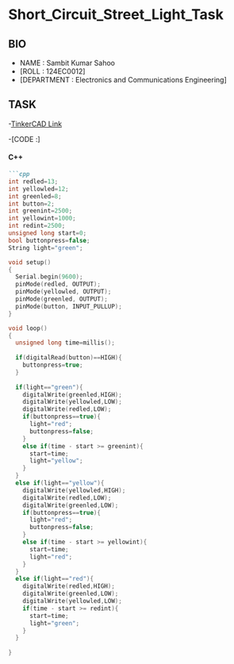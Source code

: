 # Short_Circuit_Street_Light_Task


## BIO
- NAME : Sambit Kumar Sahoo
- [ROLL : 124EC0012]
- [DEPARTMENT : Electronics and Communications Engineering]

## TASK
-[TinkerCAD Link](https://www.tinkercad.com/things/ipNdsOq9TZl-shortcircuittask124ec0012?sharecode=VumglJ95_jBoMZalGJHDlCMsYqRoLo2Bgrbbj9X5aVs)

-[CODE :]
#### **C++**
```md
```cpp
int redled=13;
int yellowled=12;
int greenled=8;
int button=2;
int greenint=2500;
int yellowint=1000;
int redint=2500;
unsigned long start=0;
bool buttonpress=false;
String light="green";

void setup()
{
  Serial.begin(9600);
  pinMode(redled, OUTPUT);
  pinMode(yellowled, OUTPUT);
  pinMode(greenled, OUTPUT);
  pinMode(button, INPUT_PULLUP);
}

void loop()
{
  unsigned long time=millis();
  
  if(digitalRead(button)==HIGH){
    buttonpress=true;
  }
  
  if(light=="green"){
    digitalWrite(greenled,HIGH);
    digitalWrite(yellowled,LOW);
    digitalWrite(redled,LOW);
    if(buttonpress==true){
      light="red";
      buttonpress=false;
    }
    else if(time - start >= greenint){
      start=time;
      light="yellow";
    }
  }
  else if(light=="yellow"){
    digitalWrite(yellowled,HIGH);
    digitalWrite(redled,LOW);
    digitalWrite(greenled,LOW);
    if(buttonpress==true){
      light="red";
      buttonpress=false;
    }
    else if(time - start >= yellowint){
      start=time;
      light="red";
    }
  }
  else if(light=="red"){
    digitalWrite(redled,HIGH);
    digitalWrite(greenled,LOW);
    digitalWrite(yellowled,LOW);
    if(time - start >= redint){
      start=time;
      light="green";
    }
  }
  
}

